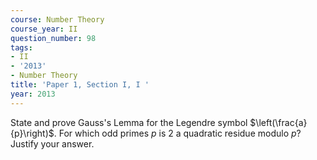 ```yaml
---
course: Number Theory
course_year: II
question_number: 98
tags:
- II
- '2013'
- Number Theory
title: 'Paper 1, Section I, I '
year: 2013
---
```




State and prove Gauss's Lemma for the Legendre symbol $\left(\frac{a}{p}\right)$. For which odd primes $p$ is 2 a quadratic residue modulo $p ?$ Justify your answer.